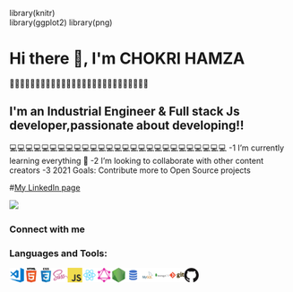 
library(knitr)   
library(ggplot2) 
library(png)

# Hi there 👋, I'm CHOKRI HAMZA 
💎💎💎💎💎💎💎💎💎💎💎💎💎💎💎💎💎💎💎💎💎💎💎💎💎💎💎
## I'm an Industrial Engineer & Full stack Js developer,passionate about developing!!
💻💻💻💻💻💻💻💻💻💻💻💻💻💻💻💻💻💻💻💻💻💻💻💻💻💻💻
-1 I’m currently learning everything 🤣
-2 I’m looking to collaborate with other content creators
-3 2021 Goals: Contribute more to Open Source projects

#[My LinkedIn page](https://www.linkedin.com/in/chokri-hamza-46657814a/?lipi=urn%3Ali%3Apage%3Ad_flagship3_feed%3B2UD3BM5MRK%2BEBD6w4qVoLg%3D%3D)



<img src="https://yt3.ggpht.com/ytc/AAUvwniMMKxlv-wgB5OkP4XVpJn6KsCQe9jnZXKtOfN98g=s176-c-k-c0x00ffffff-no-rj" 
	 width="80%"  />

### Connect with me



### Languages and Tools:

[<img align="left" alt="Visual Studio Code" width="26px" src="https://raw.githubusercontent.com/github/explore/80688e429a7d4ef2fca1e82350fe8e3517d3494d/topics/visual-studio-code/visual-studio-code.png" />]()
[<img align="left" alt="HTML5" width="26px" src="https://raw.githubusercontent.com/github/explore/80688e429a7d4ef2fca1e82350fe8e3517d3494d/topics/html/html.png" />]()
[<img align="left" alt="CSS3" width="26px" src="https://raw.githubusercontent.com/github/explore/80688e429a7d4ef2fca1e82350fe8e3517d3494d/topics/css/css.png" />]()
[<img align="left" alt="Sass" width="26px" src="https://raw.githubusercontent.com/github/explore/80688e429a7d4ef2fca1e82350fe8e3517d3494d/topics/sass/sass.png" />]()
[<img align="left" alt="JavaScript" width="26px" src="https://raw.githubusercontent.com/github/explore/80688e429a7d4ef2fca1e82350fe8e3517d3494d/topics/javascript/javascript.png" />]()
[<img align="left" alt="React" width="26px" src="https://raw.githubusercontent.com/github/explore/80688e429a7d4ef2fca1e82350fe8e3517d3494d/topics/react/react.png" />]()
[<img align="left" alt="GraphQL" width="26px" src="https://raw.githubusercontent.com/github/explore/80688e429a7d4ef2fca1e82350fe8e3517d3494d/topics/graphql/graphql.png" />]()
[<img align="left" alt="Node.js" width="26px" src="https://raw.githubusercontent.com/github/explore/80688e429a7d4ef2fca1e82350fe8e3517d3494d/topics/nodejs/nodejs.png" />]()
[<img align="left" alt="SQL" width="26px" src="https://raw.githubusercontent.com/github/explore/80688e429a7d4ef2fca1e82350fe8e3517d3494d/topics/sql/sql.png" />]()
[<img align="left" alt="MySQL" width="26px" src="https://raw.githubusercontent.com/github/explore/80688e429a7d4ef2fca1e82350fe8e3517d3494d/topics/mysql/mysql.png" />]()
[<img align="left" alt="MongoDB" width="26px" src="https://raw.githubusercontent.com/github/explore/80688e429a7d4ef2fca1e82350fe8e3517d3494d/topics/mongodb/mongodb.png" />]()
[<img align="left" alt="Git" width="26px" src="https://raw.githubusercontent.com/github/explore/80688e429a7d4ef2fca1e82350fe8e3517d3494d/topics/git/git.png" />]()
[<img align="left" alt="GitHub" width="26px" src="https://raw.githubusercontent.com/github/explore/78df643247d429f6cc873026c0622819ad797942/topics/github/github.png" />]()



<br />
<br />

